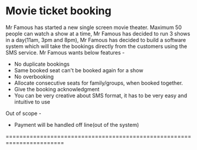 Movie ticket booking
======================

Mr Famous has started a new single screen movie theater. Maximum 50 people can watch a show at a time, Mr Famous has decided to run 3 shows in a day(11am, 3pm and 8pm),
Mr Famous has decided to build a software system which will take the bookings directly from the customers using the SMS service.
Mr Famous wants below features -
- No duplicate bookings
- Same booked seat can't be booked again for a show
- No overbooking
- Allocate consecutive seats for family/groups, when booked together.
- Give the booking acknowledgment
- You can be very creative about SMS format, it has to be very easy and intuitive to use

Out of scope -
- Payment will be handled off line(out of the system)



=======================================================================

